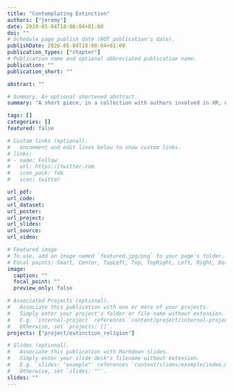 ```yaml
---
title: "Contemplating Extinction"
authors: ["jeremy"]
date: 2020-05-04T18:08:04+01:00
doi: ""
# Schedule page publish date (NOT publication's date).
publishDate: 2020-05-04T18:08:04+01:00
publication_types: ["chapter"]
# Publication name and optional abbreviated publication name.
publication: ""
publication_short: ""

abstract: ""

# Summary. An optional shortened abstract.
summary: "A short piece, in a collection with authors involved in XR, on the complexities of mourning extinction. I suggest that white privileged activists (such as myself) need to emphasise rituals of contemplation and find new conceptions of solidarity."

tags: []
categories: []
featured: false

# Custom links (optional).
#   Uncomment and edit lines below to show custom links.
# links:
# - name: Follow
#   url: https://twitter.com
#   icon_pack: fab
#   icon: twitter

url_pdf:
url_code:
url_dataset:
url_poster:
url_project:
url_slides:
url_source:
url_video:

# Featured image
# To use, add an image named `featured.jpg/png` to your page's folder. 
# Focal points: Smart, Center, TopLeft, Top, TopRight, Left, Right, BottomLeft, Bottom, BottomRight.
image:
  caption: ""
  focal_point: ""
  preview_only: false

# Associated Projects (optional).
#   Associate this publication with one or more of your projects.
#   Simply enter your project's folder or file name without extension.
#   E.g. `internal-project` references `content/project/internal-project/index.md`.
#   Otherwise, set `projects: []`.
projects: ["project/extinction_religion"]

# Slides (optional).
#   Associate this publication with Markdown slides.
#   Simply enter your slide deck's filename without extension.
#   E.g. `slides: "example"` references `content/slides/example/index.md`.
#   Otherwise, set `slides: ""`.
slides: ""
---
```

